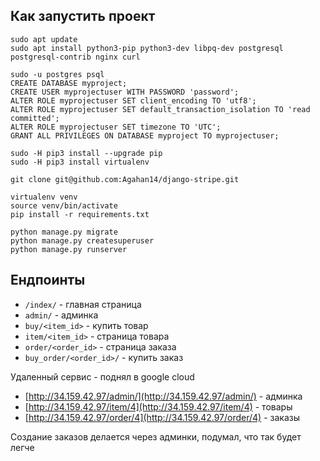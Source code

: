 Как запустить проект
----
```
sudo apt update
sudo apt install python3-pip python3-dev libpq-dev postgresql postgresql-contrib nginx curl

sudo -u postgres psql
CREATE DATABASE myproject;
CREATE USER myprojectuser WITH PASSWORD 'password';
ALTER ROLE myprojectuser SET client_encoding TO 'utf8';
ALTER ROLE myprojectuser SET default_transaction_isolation TO 'read committed';
ALTER ROLE myprojectuser SET timezone TO 'UTC';
GRANT ALL PRIVILEGES ON DATABASE myproject TO myprojectuser;

sudo -H pip3 install --upgrade pip
sudo -H pip3 install virtualenv

git clone git@github.com:Agahan14/django-stripe.git

virtualenv venv
source venv/bin/activate
pip install -r requirements.txt

python manage.py migrate
python manage.py createsuperuser
python manage.py runserver
```

Ендпоинты
----------------------------
* `/index/` - главная страница
* `admin/` - админка
* `buy/<item_id>` - купить товар
* `item/<item_id>` - страница товара
* `order/<order_id>` - страница заказа
* `buy_order/<order_id>/` - купить заказ

Удаленный сервис - поднял в google cloud

* [http://34.159.42.97/admin/](http://34.159.42.97/admin/) - админка
* [http://34.159.42.97/item/4](http://34.159.42.97/item/4) - товары
* [http://34.159.42.97/order/4](http://34.159.42.97/order/4) - заказы


Создание заказов делается через админки, подумал, что так будет легче
